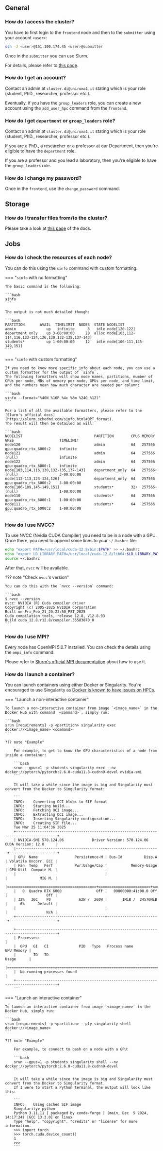 ## General

### How do I access the cluster?

You have to first login to the `frontend` node and then to the `submitter` using your account `<user>`:

```bash
ssh -J <user>@151.100.174.45 <user>@submitter
```

Once in the `submitter` you can use Slurm.

For details, please refer to [this page](/user_guide/how_to_connect_to_the_cluster).

### How do I get an account?

Contact an admin at `cluster.di@uniroma1.it` stating which is your role (student, PhD., researcher, professor etc.).

Eventually, if you have the `group_leaders` role, you can create a new account using the `add_user_hpc` command from the `frontend`.

### How do I get `department` or `group_leaders` role?

Contact an admin at `cluster.di@uniroma1.it` stating which is your role (student, PhD., researcher, professor etc.).

If you are a PhD., a researcher or a professor at our Department, then you're eligible to have the `department` role.

If you are a professor and you lead a laboratory, then you're eligible to have the `group_leaders` role.

### How do I change my password?

Once in the `frontend`, use the `change_password` command.

## Storage

### How do I transfer files from/to the cluster?

Please take a look at [this page](/user_guide/storage.html#transfer-files-fromto-the-cluster) of the docs.

## Jobs

### How do I check the resources of each node?

You can do this using the `sinfo` command with custom formatting.

=== "`sinfo` with no formatting"

    The basic command is the following:

    ```bash
    sinfo
    ```

    The output is not much detailed though:

    ```bash
    PARTITION       AVAIL  TIMELIMIT  NODES  STATE NODELIST
    admin              up   infinite      3   idle node[120-122]
    department_only    up 3-00:00:00     20  alloc node[103,112-114,116,123-124,126,130,132-135,137-143]
    students*          up 1-00:00:00     12   idle node[106-111,145-149,151]
    ```

=== "`sinfo` with custom formatting"

    If you need to know more specific info about each node, you can use a custom formatter for the output of `sinfo`.
    The following formatters will show node names, partitions, number of CPUs per node, MBs of memory per node, GPUs per node, and time limit, and the numbers mean how much character are needed per column: 

    ```bash
    sinfo --format="%40N %16P %4c %8m %24G %12l"
    ```

    For a list of all the available formatters, please refer to the [Slurm's official docs](https://slurm.schedmd.com/sinfo.html#OPT_format).
    The result will then be detailed as will:

    ```bash
    NODELIST                                 PARTITION        CPUS MEMORY   GRES                     TIMELIMIT
    node120                                  admin            64   257566   gpu:quadro_rtx_6000:2    infinite
    node121                                  admin            64   257566   (null)                   infinite
    node122                                  admin            64   257566   gpu:quadro_rtx_6000:1    infinite
    node[103,114,116,130,132-135,137-143]    department_only  64   257566+  (null)                   3-00:00:00
    node[112-113,123-124,126]                department_only  64   257566   gpu:quadro_rtx_6000:2    3-00:00:00
    node[106-109,145-149,151]                students*        32+  257566+  (null)                   1-00:00:00
    node110                                  students*        64   257566   gpu:quadro_rtx_6000:1    1-00:00:00
    node111                                  students*        64   257566   gpu:quadro_rtx_6000:2    1-00:00:00
    ```

### How do I use NVCC?

To use NVCC (Nvidia CUDA Compiler) you need to be in a node with a GPU.
Once there, you need to append some lines to your `~/.bashrc` file:

```bash
echo "export PATH=/usr/local/cuda-12.8/bin:$PATH" >> ~/.bashrc
echo "export LD_LIBRARY_PATH=/usr/local/cuda-12.8/lib64:$LD_LIBRARY_PATH" >> ~/.bashrc
source ~/.bashrc
```

After that, `nvcc` will be available.

??? note "Check `nvcc`'s version"

    You can do this with the `nvcc --version` command:

    ```bash
    $ nvcc --version
    nvcc: NVIDIA (R) Cuda compiler driver
    Copyright (c) 2005-2025 NVIDIA Corporation
    Built on Fri_Feb_21_20:23:50_PST_2025
    Cuda compilation tools, release 12.8, V12.8.93
    Build cuda_12.8.r12.8/compiler.35583870_0
    ```

### How do I use MPI?

Every node has OpenMPI 5.0.7 installed. You can check the details using the `ompi_info` command.

Please refer to [Slurm's official MPI documentation](https://slurm.schedmd.com/mpi_guide.html#open_mpi) about how to use it.

### How do I launch a container?

You can launch containers using either Docker or Singularity.
You're encouraged to use Singularity as [Docker is known to have issues on HPCs](https://www.reddit.com/r/HPC/comments/10gg2pn/using_docker_containers_in_hpc/?rdt=46664).

=== "Launch a non-interactive container"

    To launch a non-interactive container from image `<image_name>` in the Docker Hub with command `<command>`, simply run:

    ```bash
    srun [requirements] -p <partition> singularity exec docker://<image_name> <command>
    ```

    ??? note "Example"

        For example, to get to know the GPU characteristics of a node from inside a container:
    
        ```bash
        srun --gpus=1 -p students singularity exec --nv docker://pytorch/pytorch:2.6.0-cuda11.8-cudnn9-devel nvidia-smi
        ```

        It will take a while since the image is big and Singularity must convert from the Docker to Singularity format:

        ```
        INFO:    Converting OCI blobs to SIF format
        INFO:    Starting build...
        INFO:    Fetching OCI image...
        INFO:    Extracting OCI image...
        INFO:    Inserting Singularity configuration...
        INFO:    Creating SIF file...
        Tue Mar 25 11:04:36 2025
        +-----------------------------------------------------------------------------------------+
        | NVIDIA-SMI 570.124.06             Driver Version: 570.124.06     CUDA Version: 12.8     |
        |-----------------------------------------+------------------------+----------------------+
        | GPU  Name                 Persistence-M | Bus-Id          Disp.A | Volatile Uncorr. ECC |
        | Fan  Temp   Perf          Pwr:Usage/Cap |           Memory-Usage | GPU-Util  Compute M. |
        |                                         |                        |               MIG M. |
        |=========================================+========================+======================|
        |   0  Quadro RTX 6000                Off |   00000000:41:00.0 Off |                  Off |
        | 32%   36C    P0             62W /  260W |       1MiB /  24576MiB |      6%      Default |
        |                                         |                        |                  N/A |
        +-----------------------------------------+------------------------+----------------------+

        +-----------------------------------------------------------------------------------------+
        | Processes:                                                                              |
        |  GPU   GI   CI              PID   Type   Process name                        GPU Memory |
        |        ID   ID                                                               Usage      |
        |=========================================================================================|
        |  No running processes found                                                             |
        +-----------------------------------------------------------------------------------------+
        ```

=== "Launch an interactive container"

    To launch an interactive container from image `<image_name>` in the Docker Hub, simply run:

    ```bash
    srun [requirements] -p <partition> --pty singularity shell docker://<image_name> 
    ```

    ??? note "Example"

        For example, to connect to bash on a node with a GPU:
    
        ```bash
        srun --gpus=1 -p students singularity shell --nv docker://pytorch/pytorch:2.6.0-cuda11.8-cudnn9-devel
        ```

        It will take a while since the image is big and Singularity must convert from the Docker to Singularity format.
        If I were to start a Python terminal, the output will look like this:

        ```
        INFO:    Using cached SIF image
        Singularity> python
        Python 3.11.11 | packaged by conda-forge | (main, Dec  5 2024, 14:17:24) [GCC 13.3.0] on linux
        Type "help", "copyright", "credits" or "license" for more information.
        >>> import torch
        >>> torch.cuda.device_count()
        1
        >>>
        ```